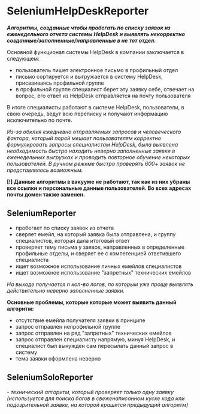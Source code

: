 # SeleniumHelpDeskReporter

<i><b>Алгоритмы, созданные чтобы пробегать по списку заявок из еженедельного отчета системы HelpDesk и выявлять некорректно созданные/заполненные/направленные в не тот отдел.</b></i>

Основной функционал системы HelpDesk в компании заключается в следующем:
- пользователь пишет электронное письмо в профильный отдел
- письмо сортируется и выгружается в систему HelpDesk, присваиваясь профильной группе
- в профильной группе специалист берет эту заявку себе, отвечает на вопрос, его ответ из HelpDesk отправляется на почту пользователя

В итоге специалисты работают в системе HelpDesk, пользователи, в свою очередь, ведут всю переписку и получают информацию исключительно по почте.

<i>Из-за обилия ежедневно отправляемых запросов и человеческого фактора, который порой мешает пользователям корректно формулировать запросы специалистам HelpDesk, была выявлена необходимость быстро находить неверно заполненные заявки в еженедельных выгрузках и проводить повторное обучение некоторых пользователей. В ручном режиме быстро проверять 600+ заявок не представлялось возможным.</i>

<b>[!] Данные алгоритмы в вакууме не работают, так как из них убраны все ссылки и персональные данные пользователей. Во всех адресах почты домен также заменен.</b>

## SeleniumReporter
- пробегает по списку заявок из отчета 
- сверяет емейл, на который заявка была отправлена, и группу специалистов, которая дала итоговый ответ
- проверяет тему письма у заявок, направленных в определенные профильные отделы, и сверяет ее с компетенцией ответившего специалиста
- ищет возможное использование личных емейлов специалистов
- ищет возможное использование "запретных" технических емейлов

<i>На выходе получается n кол-во логов, по которым уже проще выявлять действительно неверно заполненные заявки.</i>

<b>Основные проблемы, которые которые может выявить данный алгоритм:</b>

- отсутствие емейла получателя заявки в принципе
- запрос отправлен непрофильной группе
- запрос отправлен на ряд "запретных" технических емейлов
- запрос отправлен специалисту напрямую, минуя HelpDesk, и специалист был вынужден сам пересылать данный запрос в систему
- тема заявки оформлена неверно

## SeleniumSoloReporter
<i>- технический алгоритм, который проверяет только одну заявку (используется для поиска багов в свеженаписанном куске кода или подозрительной заявке, на которой крашится предыдущий алгоритм) </i>
